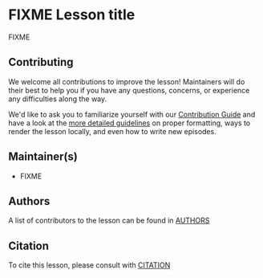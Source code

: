 # FIXME Lesson title

FIXME

## Contributing

We welcome all contributions to improve the lesson!
Maintainers will do their best to help you if you have any
questions, concerns, or experience any difficulties along the way.

We'd like to ask you to familiarize yourself
with our [Contribution Guide](CONTRIBUTING.md)
and have a look at the [more detailed guidelines][lesson-example] on proper formatting,
 ways to render the lesson locally, and even how to write new episodes.

## Maintainer(s)

* FIXME

## Authors

A list of contributors to the lesson can be found in [AUTHORS](AUTHORS)

## Citation

To cite this lesson, please consult with [CITATION](CITATION)

[lesson-example]: https://swcarpentry.github.io/lesson-example
